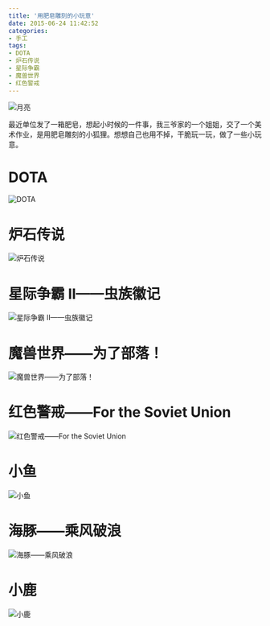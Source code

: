 ```yaml
---
title: '用肥皂雕刻的小玩意'
date: 2015-06-24 11:42:52
categories:
- 手工
tags:
- DOTA
- 炉石传说
- 星际争霸
- 魔兽世界
- 红色警戒
---
```


![月亮](/post-images/yong-fei-zao-diao-ke-de-xiao-wan-yi.jpg)

最近单位发了一箱肥皂，想起小时候的一件事，我三爷家的一个姐姐，交了一个美术作业，是用肥皂雕刻的小狐狸。想想自己也用不掉，干脆玩一玩，做了一些小玩意。

<!-- more -->

# DOTA

![DOTA](/post-images/1560678234966.jpg)

# 炉石传说

![炉石传说](/post-images/1560678248848.jpg)

# 星际争霸 II——虫族徽记

![星际争霸 II——虫族徽记](/post-images/1560678271213.jpg)

# 魔兽世界——为了部落！

![魔兽世界——为了部落！](/post-images/1560678286979.jpg)

# 红色警戒——For the Soviet Union

![红色警戒——For the Soviet Union](/post-images/1560678327967.jpg)

# 小鱼

![小鱼](/post-images/1560678342532.jpg)

# 海豚——乘风破浪

![海豚——乘风破浪](/post-images/1560678358976.jpg)

# 小鹿

![小鹿](/post-images/1560678377774.jpg)
